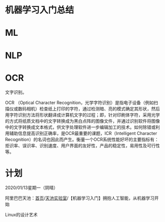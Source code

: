 # 机器学习入门总结

# ML

# NLP

# OCR

文字识别。



OCR （Optical Character Recognition，光学字符识别）是指电子设备（例如扫描仪或数码相机）检查纸上打印的字符，通过检测暗、亮的模式确定其形状，然后用字符识别方法将形状翻译成计算机文字的过程；即，针对印刷体字符，采用光学的方式将纸质文档中的文字转换成为黑白点阵的图像文件，并通过识别软件将图像中的文字转换成文本格式，供文字处理软件进一步编辑加工的技术。如何除错或利用辅助信息提高识别正确率，是OCR最重要的课题，ICR（Intelligent Character Recognition）的名词也因此而产生。衡量一个OCR系统性能好坏的主要指标有：拒识率、误识率、识别速度、用户界面的友好性，产品的稳定性，易用性及可行性等。



# 计划

2020/01/13星期一（阴晴）

阿里巴巴天池：[首页](https://tianchi.aliyun.com/home)/[天池实验室](https://tianchi.aliyun.com/notebook-ai)/【机器学习入门】拥抱人工智能，从机器学习开始







Linux的设计艺术





